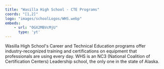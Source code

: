```yaml
---
title: "Wasilla High School - CTE Programs"
coords: "[1,2]"
logo: "images/schoolLogos/WHS.webp"
embeds: 
    - url: "OGX2MBVcMjU"
      type: 'yt'
---
```


Wasilla High School's Career and Technical Education programs offer industry-recognized training and certifications on equipment that professionals are using every day.   WHS is an NC3 (National Coalition of Certification Centers) Leadership school, the only one in the state of Alaska.
